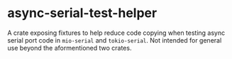 # async-serial-test-helper

A crate exposing fixtures to help reduce code copying when testing async serial port code 
in `mio-serial` and `tokio-serial`.  Not intended for general use beyond the aformentioned two crates.
